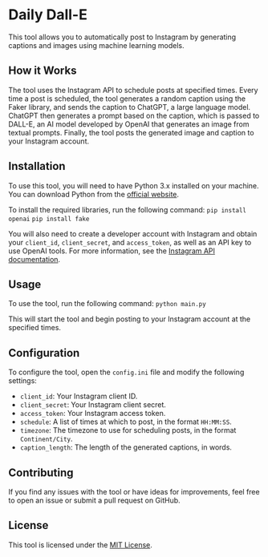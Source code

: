 # Daily Dall-E
This tool allows you to automatically post to Instagram by generating captions and images using machine learning models.

## How it Works

The tool uses the Instagram API to schedule posts at specified times. Every time a post is scheduled, the tool generates a random caption using the Faker library, and sends the caption to ChatGPT, a large language model. ChatGPT then generates a prompt based on the caption, which is passed to DALL-E, an AI model developed by OpenAI that generates an image from textual prompts. Finally, the tool posts the generated image and caption to your Instagram account.

## Installation

To use this tool, you will need to have Python 3.x installed on your machine. You can download Python from the [official website](https://www.python.org/downloads/).

To install the required libraries, run the following command:
`pip install openai`
`pip install fake`

You will also need to create a developer account with Instagram and obtain your `client_id`, `client_secret`, and `access_token`, as well as an API key to use OpenAI tools. For more information, see the [Instagram API documentation](https://developers.facebook.com/docs/instagram). 

## Usage

To use the tool, run the following command:
`python main.py`

This will start the tool and begin posting to your Instagram account at the specified times.

## Configuration

To configure the tool, open the `config.ini` file and modify the following settings:

* `client_id`: Your Instagram client ID.
* `client_secret`: Your Instagram client secret.
* `access_token`: Your Instagram access token.
* `schedule`: A list of times at which to post, in the format `HH:MM:SS`.
* `timezone`: The timezone to use for scheduling posts, in the format `Continent/City`.
* `caption_length`: The length of the generated captions, in words.

## Contributing

If you find any issues with the tool or have ideas for improvements, feel free to open an issue or submit a pull request on GitHub.

## License

This tool is licensed under the [MIT License](LICENSE).
